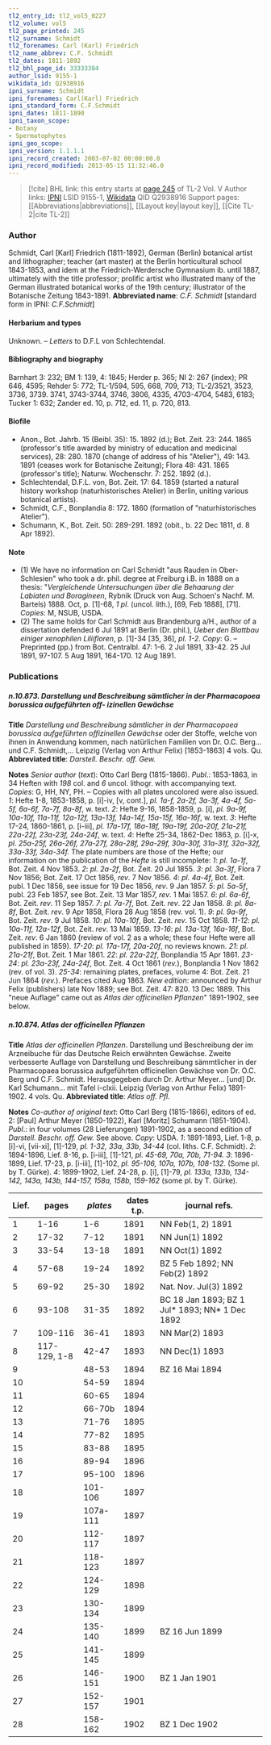```yaml
---
tl2_entry_id: tl2_vol5_0227
tl2_volume: vol5
tl2_page_printed: 245
tl2_surname: Schmidt
tl2_forenames: Carl (Karl) Friedrich
tl2_name_abbrev: C.F. Schmidt
tl2_dates: 1811-1892
tl2_bhl_page_id: 33333384
author_lsid: 9155-1
wikidata_id: Q2938916
ipni_surname: Schmidt
ipni_forenames: Carl(Karl) Friedrich
ipni_standard_form: C.F.Schmidt
ipni_dates: 1811-1890
ipni_taxon_scope: 
- Botany
- Spermatophytes
ipni_geo_scope: 
ipni_version: 1.1.1.1
ipni_record_created: 2003-07-02 00:00:00.0
ipni_record_modified: 2013-05-15 11:32:46.0
---
```


> [!cite] BHL link: this entry starts at [page 245](https://www.biodiversitylibrary.org/page/33333384) of TL-2 Vol. V
> Author links: [IPNI](https://www.ipni.org/a/9155-1) LSID 9155-1, [Wikidata](https://www.wikidata.org/wiki/Q2938916) QID Q2938916
> Support pages: [[Abbreviations|abbreviations]], [[Layout key|layout key]], [[Cite TL-2|cite TL-2]]

### Author

Schmidt, Carl \[Karl\] Friedrich (1811-1892), German (Berlin) botanical artist and lithographer; teacher (art master) at the Berlin horticultural school 1843-1853, and idem at the Friedrich-Werdersche Gymnasium ib. until 1887, ultimately with the title professor; prolific artist who illustrated many of the German illustrated botanical works of the 19th century; illustrator of the Botanische Zeitung 1843-1891. 
**Abbreviated name**: *C.F. Schmidt* \[standard form in IPNI: *C.F.Schmidt*\]

#### Herbarium and types

Unknown. – *Letters* to D.F.L von Schlechtendal.

#### Bibliography and biography

Barnhart 3: 232; BM 1: 139, 4: 1845; Herder p. 365; NI 2: 267 (index); PR 646, 4595; Rehder 5: 772; TL-1/594, 595, 668, 709, 713; TL-2/3521, 3523, 3736, 3739. 3741, 3743-3744, 3746, 3806, 4335, 4703-4704, 5483, 6183; Tucker 1: 632; Zander ed. 10, p. 712, ed. 11, p. 720, 813.

#### Biofile

- Anon., Bot. Jahrb. 15 (Beibl. 35): 15. 1892 (d.); Bot. Zeit. 23: 244. 1865 (professor's title awarded by ministry of education and medicinal services), 28: 280. 1870 (change of address of his "Atelier"), 49: 143. 1891 (ceases work for Botanische Zeitung); Flora 48: 431. 1865 (professor's title); Naturw. Wochenschr. 7: 252. 1892 (d.).
- Schlechtendal, D.F.L. von, Bot. Zeit. 17: 64. 1859 (started a natural history workshop (naturhistorisches Atelier) in Berlin, uniting various botanical artists).
- Schmidt, C.F., Bonplandia 8: 172. 1860 (formation of "naturhistorisches Atelier").
- Schumann, K., Bot. Zeit. 50: 289-291. 1892 (obit., b. 22 Dec 1811, d. 8 Apr 1892).

#### Note

- (1) We have no information on Carl Schmidt "aus Rauden in Ober-Schlesien" who took a dr. phil. degree at Freiburg i.B. in 1888 on a thesis: "*Vergleichende Untersuchungen über die Behaarung der Labiaten und Boragineen*, Rybnik (Druck von Aug. Schoen's Nachf. M. Bartels) 1888. Oct, p. \[1\]-68, *1 pl*. (uncol. lith.), \[69, Feb 1888\], \[71\]. *Copies*: M, NSUB, USDA.
- (2) The same holds for Carl Schmidt aus Brandenburg a/H., author of a dissertation defended 6 Jul 1891 at Berlin (Dr. phil.), *Ueber den Blattbau einiger xenophilen Liliifloren*, p. \[1\]-34 \[35, 36\], *pl. 1-2. Copy*: G. – Preprinted (pp.) from Bot. Centralbl. 47: 1-6. 2 Jul 1891, 33-42. 25 Jul 1891, 97-107. 5 Aug 1891, 164-170. 12 Aug 1891.

### Publications

##### n.10.873. Darstellung und Beschreibung sämtlicher in der Pharmacopoea borussica aufgeführten off- izinellen Gewächse

**Title**
*Darstellung und Beschreibung sämtlicher in der Pharmacopoea borussica aufgeführten offizinellen Gewächse* oder der Stoffe, welche von ihnen in Anwendung kommen, nach natürlichen Familien von Dr. O.C. Berg... und C.F. Schmidt,... Leipzig (Verlag von Arthur Felix) \[1853-1863\] 4 vols. Qu.
**Abbreviated title**: *Darstell. Beschr. off. Gew.*

**Notes**
*Senior author* (*text*): Otto Carl Berg (1815-1866).
*Publ*.: 1853-1863, in 34 Heften with *198* col. and *6* uncol. lithogr. with accompanying text. *Copies*: G, HH, NY, PH. – Copies with all plates uncolored were also issued.
*1*: Hefte 1-8, 1853-1858, p. \[i\]-iv, \[v, cont.\], *pl. 1a-f, 2a-2f, 3a-3f, 4a-4f, 5a-5f, 6a-6f, 7a-7f, 8a-8f*, w. text.
*2*: Hefte 9-16, 1858-1859, p. \[i\], *pl. 9a-9f, 10a-10f, 11a-11f, 12a-12f, 13a-13f, 14a-14f, 15a-15f, 16a-16f*, w. text.
*3*: Hefte 17-24, 1860-1861, p. \[i-iii\], *pl. 17a-17f, 18a-18f, 19a-19f, 20a-20f, 21a-21f, 22a-22f, 23a-23f, 24a-24f*, w. text.
*4*: Hefte 25-34, 1862-Dec 1863, p. \[i\]-x, *pl. 25a-25f, 26a-26f, 27a-27f, 28a-28f, 29a-29f, 30a-30f, 31a-31f, 32a-32f, 33a-33f, 34a-34f.*
The plate numbers are those of the Hefte; our information on the publication of the *Hefte* is still incomplete:
*1*: *pl. 1a-1f*, Bot. Zeit. 4 Nov 1853.
*2*: *pl. 2a-2f*, Bot. Zeit. 20 Jul 1855.
*3*: *pl. 3a-3f*, Flora 7 Nov 1856; Bot. Zeit. 17 Oct 1856, *rev*. 7 Nov 1856.
*4*: *pl. 4a-4f*, Bot. Zeit. publ. 1 Dec 1856, see issue for 19 Dec 1856, *rev*. 9 Jan 1857.
*5*: *pl. 5a-5f*, publ. 23 Feb 1857, see Bot. Zeit. 13 Mar 1857, *rev*. 1 Mai 1857.
*6*: *pl. 6a-6f*, Bot. Zeit. *rev*. 11 Sep 1857.
*7*: *pl. 7a-7f*, Bot. Zeit. *rev*. 22 Jan 1858.
*8*: *pl. 8a-8f*, Bot. Zeit. *rev*. 9 Apr 1858, Flora 28 Aug 1858 (rev. vol. 1).
*9*: *pl. 9a-9f*, Bot. Zeit. *rev*. 9 Jul 1858.
*10*: *pl. 10a-10f*, Bot. Zeit. *rev*. 15 Oct 1858.
*11-12*: *pl. 10a-11f, 12a-12f*, Bot. Zeit. *rev*. 13 Mai 1859.
*13-16*: *pl. 13a-13f, 16a-16f*, Bot. Zeit. *rev*. 6 Jan 1860 (review of vol. 2 as a whole; these four Hefte were all published in 1859).
*17-20*: *pl. 17a-17f, 20a-20f*, no reviews known.
*21*: *pl. 21a-21f*, Bot. Zeit. 1 Mar 1861.
*22*: *pl. 22a-22f*, Bonplandia 15 Apr 1861.
*23-24*: *pl. 23a-23f, 24a-24f*, Bot. Zeit. 4 Oct 1861 (*rev.*), Bonplandia 1 Nov 1862 (rev. of vol. 3).
*25-34*: remaining plates, prefaces, volume 4: Bot. Zeit. 21 Jun 1864 (*rev.*). Prefaces cited Aug 1863.
*New edition*: announced by Arthur Felix (publishers) late Nov 1889; see Bot. Zeit. 47: 820. 13 Dec 1889. This "neue Auflage" came out as *Atlas der officinellen Pflanzen*" 1891-1902, see below.

##### n.10.874. Atlas der officinellen Pflanzen

**Title**
*Atlas der officinellen Pflanzen*. Darstellung und Beschreibung der im Arzneibuche für das Deutsche Reich erwähnten Gewächse. Zweite verbesserte Auflage von Darstellung und Beschreibung sämmtlicher in der Pharmacopaea borussica aufgeführten officinellen Gewächse von Dr. O.C. Berg und C.F. Schmidt. Herausgegeben durch Dr. Arthur Meyer... \[und\] Dr. Karl Schumann... mit Tafel i-clxii. Leipzig (Verlag von Arthur Felix) 1891-1902. 4 vols. Qu.
**Abbreviated title**: *Atlas off. Pfl.*

**Notes**
*Co-author of original text*: Otto Carl Berg (1815-1866), editors of ed. 2: \[Paul\] Arthur Meyer (1850-1922), Karl \[Moritz\] Schumann (1851-1904).
*Publ*.: in four volumes (28 Lieferungen) 1891-1902, as a second edition of *Darstell. Beschr. off. Gew.* See above. *Copy*: USDA.
*1*: 1891-1893, Lief. 1-8, p. \[i\]-vi, \[vii-xi\], \[1\]-129, *pl. 1-32, 33a, 33b, 34-44* (col. liths. C.F. Schmidt).
*2*: 1894-1896, Lief. 8-16, p. \[i-iii\], \[1\]-121, *pl. 45-69, 70a, 70b, 71-94.*
*3*: 1896-1899, Lief. 17-23, p. \[i-iii\], \[1\]-102, *pl. 95-106, 107a, 107b, 108-132.* (Some pl. by T. Gürke).
*4*: 1899-1902, Lief. 24-28, p. \[i\], \[1\]-79, *pl. 133a, 133b, 134-142, 143a, 143b, 144-157, 158a, 158b, 159-162* (some pl. by T. Gürke).

|Lief.	|pages	|*plates*	|dates t.p.	|journal refs.|
|---	|---	|---	|---	|---	|
|1	|1-16	|1-6	|1891	|NN Feb(1, 2) 1891|
|2	|17-32	|7-12	|1891	|NN Jun(1) 1892|
|3	|33-54	|13-18	|1891	|NN Oct(1) 1892|
|4	|57-68	|19-24	|1892	|BZ 5 Feb 1892; NN Feb(2) 1892|
|5	|69-92	|25-30	|1892	|Nat. Nov. Jul(3) 1892|
|6	|93-108	|31-35	|1892	|BC 18 Jan 1893; BZ 1 Jul\* 1893; NN\* 1 Dec 1892|
|7	|109-116	|36-41	|1893	|NN Mar(2) 1893|
|8	|117-129, 1-8	|42-47	|1893	|NN Dec(1) 1893|
|9	|	|48-53	|1894	|BZ 16 Mai 1894|
|10	|	|54-59	|1894|
|11	|	|60-65	|1894|
|12	|	|66-70b	|1894|
|13	|	|71-76	|1895|
|14	|	|77-82	|1895|
|15	|	|83-88	|1895|
|16	|	|89-94	|1896|
|17	|	|95-100	|1896|
|18	|	|101-106	|1897|
|19	|	|107a-111	|1897|
|20	|	|112-117	|1897|
|21	|	|118-123	|1897|
|22	|	|124-129	|1898|
|23	|	|130-134	|1899|
|24	|	|135-140	|1899	|BZ 16 Jun 1899|
|25	|	|141-145	|1899|
|26	|	|146-151	|1900	|BZ 1 Jan 1901|
|27	|	|152-157	|1901|
|28	|	|158-162	|1902	|BZ 1 Dec 1902|

